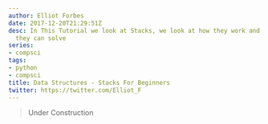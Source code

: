 ```yaml
---
author: Elliot Forbes
date: 2017-12-20T21:29:51Z
desc: In This Tutorial we look at Stacks, we look at how they work and what problems
  they can solve
series:
- compsci
tags:
- python
- compsci
title: Data Structures - Stacks For Beginners
twitter: https://twitter.com/Elliot_F
---
```


> Under Construction